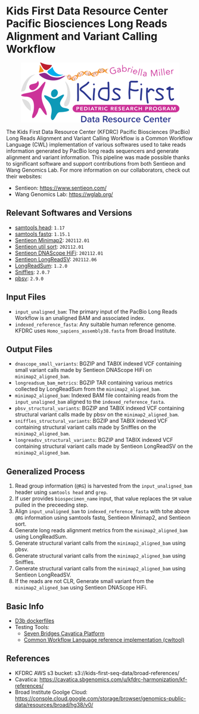 # Kids First Data Resource Center Pacific Biosciences Long Reads Alignment and Variant Calling Workflow

<p align="center">
  <img src="https://github.com/d3b-center/d3b-research-workflows/raw/master/doc/kfdrc-logo-sm.png">
</p>

The Kids First Data Resource Center (KFDRC) Pacific Biosciences (PacBio)
Long Reads Alignment and Variant Calling Workflow is a Common Workflow Language
(CWL) implementation of various softwares used to take reads information
generated by PacBio long reads sequencers and generate alignment and variant
information. This pipeline was made possible thanks to significant software and
support contributions from both Sentieon and Wang Genomics Lab. For more
information on our collaborators, check out their websites:
- Sentieon: https://www.sentieon.com/
- Wang Genomics Lab: https://wglab.org/

## Relevant Softwares and Versions
- [samtools head](http://www.htslib.org/doc/samtools-head.html): `1.17`
- [samtools fastq](http://www.htslib.org/doc/samtools-fastq.html): `1.15.1`
- [Sentieon Minimap2](https://support.sentieon.com/manual/usages/general/?highlight=minimap2#minimap2-binary): `202112.01`
- [Sentieon util sort](https://support.sentieon.com/manual/usages/general/?highlight=minimap2#util-binary): `202112.01`
- [Sentieon DNAScope HiFi](https://support.sentieon.com/manual/): `202112.01`
- [Sentieon LongReadSV](https://support.sentieon.com/manual/): `202112.06`
- [LongReadSum](https://github.com/WGLab/LongReadSum#readme): `1.2.0`
- [Sniffles](https://github.com/fritzsedlazeck/Sniffles#readme): `2.0.7`
- [pbsv](https://github.com/PacificBiosciences/pbsv#readme): `2.9.0`

## Input Files
- `input_unaligned_bam`: The primary input of the PacBio Long Reads Workflow is an unaligned BAM and associated index.
- `indexed_reference_fasta`: Any suitable human reference genome. KFDRC uses `Homo_sapiens_assembly38.fasta` from Broad Institute.

## Output Files
- `dnascope_small_variants`: BGZIP and TABIX indexed VCF containing small variant calls made by Sentieon DNAScope HiFi on `minimap2_aligned_bam`.
- `longreadsum_bam_metrics`: BGZIP TAR containing various metrics collected by LongReadSum from the `minimap2_aligned_bam`.
- `minimap2_aligned_bam`: Indexed BAM file containing reads from the `input_unaligned_bam` aligned to the `indexed_reference_fasta`.
- `pbsv_structural_variants`: BGZIP and TABIX indexed VCF containing structural variant calls made by pbsv on the `minimap2_aligned_bam`.
- `sniffles_structural_variants`: BGZIP and TABIX indexed VCF containing structural variant calls made by Sniffles on the `minimap2_aligned_bam`.
- `longreadsv_structural_variants`: BGZIP and TABIX indexed VCF containing structural variant calls made by Sentieon LongReadSV on the `minimap2_aligned_bam`.

## Generalized Process
1. Read group information (`@RG`) is harvested from the `input_unaligned_bam` header using `samtools head` and `grep`.
1. If user provides `biospecimen_name` input, that value replaces the `SM` value pulled in the preceeding step.
1. Align `input_unaligned_bam` to `indexed_reference_fasta` with tohe above `@RG` information using samtools fastq, Sentieon Minimap2, and Sentieon sort.
1. Generate long reads alignment metrics from the `minimap2_aligned_bam` using LongReadSum.
1. Generate structural variant calls from the `minimap2_aligned_bam` using pbsv.
1. Generate structural variant calls from the `minimap2_aligned_bam` using Sniffles.
1. Generate structural variant calls from the `minimap2_aligned_bam` using Sentieon LongReadSV.
1. If the reads are not CLR, Generate small variant from the `minimap2_aligned_bam` using Sentieon DNAScope HiFi.

## Basic Info
- [D3b dockerfiles](https://github.com/d3b-center/bixtools)
- Testing Tools:
    - [Seven Bridges Cavatica Platform](https://cavatica.sbgenomics.com/)
    - [Common Workflow Language reference implementation (cwltool)](https://github.com/common-workflow-language/cwltool/)

## References
- KFDRC AWS s3 bucket: s3://kids-first-seq-data/broad-references/
- Cavatica: https://cavatica.sbgenomics.com/u/kfdrc-harmonization/kf-references/
- Broad Institute Goolge Cloud: https://console.cloud.google.com/storage/browser/genomics-public-data/resources/broad/hg38/v0/
